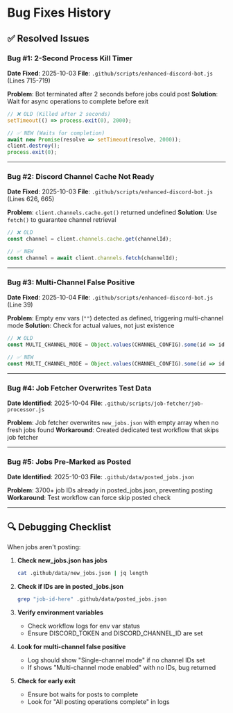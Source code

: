 # Bug Fixes History

## ✅ Resolved Issues

### Bug #1: 2-Second Process Kill Timer
**Date Fixed**: 2025-10-03
**File**: `.github/scripts/enhanced-discord-bot.js` (Lines 715-719)

**Problem**: Bot terminated after 2 seconds before jobs could post
**Solution**: Wait for async operations to complete before exit

```javascript
// ❌ OLD (Killed after 2 seconds)
setTimeout(() => process.exit(0), 2000);

// ✅ NEW (Waits for completion)
await new Promise(resolve => setTimeout(resolve, 2000));
client.destroy();
process.exit(0);
```

---

### Bug #2: Discord Channel Cache Not Ready
**Date Fixed**: 2025-10-03
**File**: `.github/scripts/enhanced-discord-bot.js` (Lines 626, 665)

**Problem**: `client.channels.cache.get()` returned undefined
**Solution**: Use `fetch()` to guarantee channel retrieval

```javascript
// ❌ OLD
const channel = client.channels.cache.get(channelId);

// ✅ NEW
const channel = await client.channels.fetch(channelId);
```

---

### Bug #3: Multi-Channel False Positive
**Date Fixed**: 2025-10-04
**File**: `.github/scripts/enhanced-discord-bot.js` (Line 39)

**Problem**: Empty env vars (`""`) detected as defined, triggering multi-channel mode
**Solution**: Check for actual values, not just existence

```javascript
// ❌ OLD
const MULTI_CHANNEL_MODE = Object.values(CHANNEL_CONFIG).some(id => id !== undefined);

// ✅ NEW
const MULTI_CHANNEL_MODE = Object.values(CHANNEL_CONFIG).some(id => id && id.trim() !== '');
```

---

### Bug #4: Job Fetcher Overwrites Test Data
**Date Identified**: 2025-10-04
**File**: `.github/scripts/job-fetcher/job-processor.js`

**Problem**: Job fetcher overwrites `new_jobs.json` with empty array when no fresh jobs found
**Workaround**: Created dedicated test workflow that skips job fetcher

---

### Bug #5: Jobs Pre-Marked as Posted
**Date Identified**: 2025-10-03
**File**: `.github/data/posted_jobs.json`

**Problem**: 3700+ job IDs already in posted_jobs.json, preventing posting
**Workaround**: Test workflow can force skip posted check

---

## 🔍 Debugging Checklist

When jobs aren't posting:

1. **Check new_jobs.json has jobs**
   ```bash
   cat .github/data/new_jobs.json | jq length
   ```

2. **Check if IDs are in posted_jobs.json**
   ```bash
   grep "job-id-here" .github/data/posted_jobs.json
   ```

3. **Verify environment variables**
   - Check workflow logs for env var status
   - Ensure DISCORD_TOKEN and DISCORD_CHANNEL_ID are set

4. **Look for multi-channel false positive**
   - Log should show "Single-channel mode" if no channel IDs set
   - If shows "Multi-channel mode enabled" with no IDs, bug returned

5. **Check for early exit**
   - Ensure bot waits for posts to complete
   - Look for "All posting operations complete" in logs